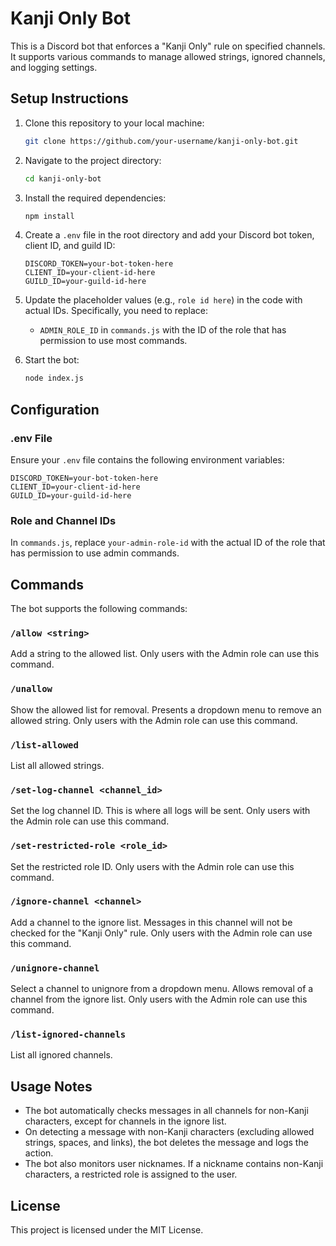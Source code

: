# Kanji Only Bot

This is a Discord bot that enforces a "Kanji Only" rule on specified channels. It supports various commands to manage allowed strings, ignored channels, and logging settings.

## Setup Instructions

1. Clone this repository to your local machine:
    ```sh
    git clone https://github.com/your-username/kanji-only-bot.git

2. Navigate to the project directory:
    ```sh
    cd kanji-only-bot

3. Install the required dependencies:
    ```sh
    npm install

4. Create a `.env` file in the root directory and add your Discord bot token, client ID, and guild ID:
    ```env
    DISCORD_TOKEN=your-bot-token-here
    CLIENT_ID=your-client-id-here
    GUILD_ID=your-guild-id-here
    ```

5. Update the placeholder values (e.g., `role id here`) in the code with actual IDs. Specifically, you need to replace:
    - `ADMIN_ROLE_ID` in `commands.js` with the ID of the role that has permission to use most commands.

6. Start the bot:
    ```sh
    node index.js

## Configuration

### .env File

Ensure your `.env` file contains the following environment variables:

```env
DISCORD_TOKEN=your-bot-token-here
CLIENT_ID=your-client-id-here
GUILD_ID=your-guild-id-here
```

### Role and Channel IDs

In `commands.js`, replace `your-admin-role-id` with the actual ID of the role that has permission to use admin commands.

## Commands

The bot supports the following commands:

### `/allow <string>`

Add a string to the allowed list. Only users with the Admin role can use this command.

### `/unallow`

Show the allowed list for removal. Presents a dropdown menu to remove an allowed string. Only users with the Admin role can use this command.

### `/list-allowed`

List all allowed strings.

### `/set-log-channel <channel_id>`

Set the log channel ID. This is where all logs will be sent. Only users with the Admin role can use this command.

### `/set-restricted-role <role_id>`

Set the restricted role ID. Only users with the Admin role can use this command.

### `/ignore-channel <channel>`

Add a channel to the ignore list. Messages in this channel will not be checked for the "Kanji Only" rule. Only users with the Admin role can use this command.

### `/unignore-channel`

Select a channel to unignore from a dropdown menu. Allows removal of a channel from the ignore list. Only users with the Admin role can use this command.

### `/list-ignored-channels`

List all ignored channels.

## Usage Notes

- The bot automatically checks messages in all channels for non-Kanji characters, except for channels in the ignore list.
- On detecting a message with non-Kanji characters (excluding allowed strings, spaces, and links), the bot deletes the message and logs the action.
- The bot also monitors user nicknames. If a nickname contains non-Kanji characters, a restricted role is assigned to the user.

## License

This project is licensed under the MIT License.

